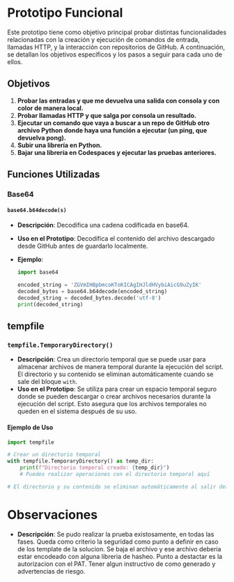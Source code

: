 # Prototipo Funcional

Este prototipo tiene como objetivo principal probar distintas funcionalidades relacionadas con la creación y ejecución de comandos de entrada, llamadas HTTP, y la interacción con repositorios de GitHub. A continuación, se detallan los objetivos específicos y los pasos a seguir para cada uno de ellos.

## Objetivos

1. **Probar las entradas y que me devuelva una salida con consola y con color de manera local.**
2. **Probar llamadas HTTP y que salga por consola un resultado.**
3. **Ejecutar un comando que vaya a buscar a un repo de GitHub otro archivo Python donde haya una función a ejecutar (un ping, que devuelva pong).**
4. **Subir una librería en Python.**
5. **Bajar una librería en Codespaces y ejecutar las pruebas anteriores.**

## Funciones Utilizadas

### Base64

#### `base64.b64decode(s)`

- **Descripción**: Decodifica una cadena codificada en base64.
- **Uso en el Prototipo**: Decodifica el contenido del archivo descargado desde GitHub antes de guardarlo localmente.
- **Ejemplo**:

  ```python
  import base64

  encoded_string = 'ZGVmIHBpbmcoKToKICAgIHJldHVybiAicG9uZyIK'
  decoded_bytes = base64.b64decode(encoded_string)
  decoded_string = decoded_bytes.decode('utf-8')
  print(decoded_string)
  ```

## tempfile

### `tempfile.TemporaryDirectory()`

- **Descripción**: Crea un directorio temporal que se puede usar para almacenar archivos de manera temporal durante la ejecución del script. El directorio y su contenido se eliminan automáticamente cuando se sale del bloque `with`.
- **Uso en el Prototipo**: Se utiliza para crear un espacio temporal seguro donde se pueden descargar o crear archivos necesarios durante la ejecución del script. Esto asegura que los archivos temporales no queden en el sistema después de su uso.

#### Ejemplo de Uso

```python
import tempfile

# Crear un directorio temporal
with tempfile.TemporaryDirectory() as temp_dir:
    print(f"Directorio temporal creado: {temp_dir}")
    # Puedes realizar operaciones con el directorio temporal aquí

# El directorio y su contenido se eliminan automáticamente al salir del bloque
```

# Observaciones

- **Descripción**: Se pudo realizar la prueba existosamente, en todas las fases. Queda como criterio la seguridad como punto a definir en caso de los template de la solucion. Se baja el archivo y ese archivo deberia estar encodeado con alguna libreria de hasheo. Punto a destactar es la autorizacion con el PAT. Tener algun instructivo de como generado y advertencias de riesgo.
